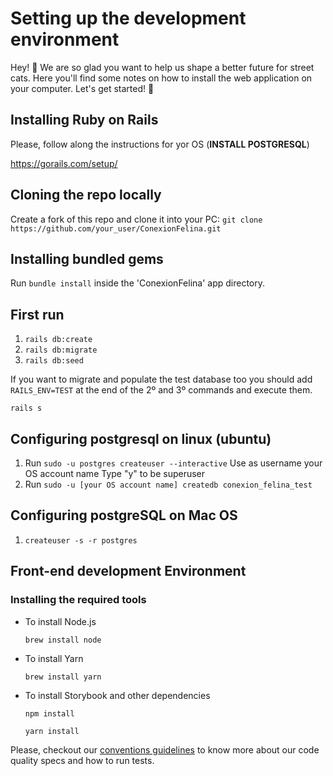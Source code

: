 # Setting up the development environment

Hey! :wave: We are so glad you want to help us shape a better future for
street cats. Here you'll find some notes on how to install the web application
on your computer. Let's get started! :rocket:

## Installing Ruby on Rails
Please, follow along the instructions for yor OS (**INSTALL POSTGRESQL**)

https://gorails.com/setup/

## Cloning the repo locally
Create a fork of this repo and clone it into your PC:
`git clone https://github.com/your_user/ConexionFelina.git`

## Installing bundled gems
Run `bundle install` inside the 'ConexionFelina' app directory.

## First run
1. `rails db:create`
2. `rails db:migrate`
3. `rails db:seed`

If you want to migrate and populate the test database too you should
add `RAILS_ENV=TEST` at the end of the 2º and 3º commands and execute them.

`rails s`


## Configuring postgresql on linux (ubuntu)
1. Run `sudo -u postgres createuser --interactive`
   Use as username your OS account name
   Type "y" to be superuser
2. Run `sudo -u [your OS account name] createdb conexion_felina_test`

## Configuring postgreSQL on Mac OS
1. `createuser -s -r postgres`

## Front-end development Environment

### Installing the required tools
- To install Node.js

  `brew install node`

- To install Yarn

  `brew install yarn`

- To install Storybook and other dependencies

  `npm install`

  `yarn install`

Please, checkout our [conventions guidelines](conventions.md) to know more
about our code quality specs and how to run tests.